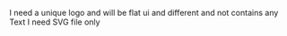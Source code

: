 I need a unique logo and will be flat ui and different and not contains any Text I need SVG file only
